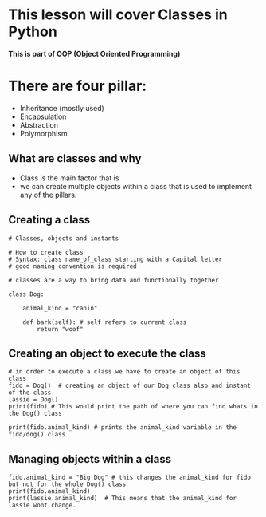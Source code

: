 # This lesson will cover Classes in Python
**This is part of OOP (Object Oriented Programming)**

# There are four pillar:
* Inheritance (mostly used)
* Encapsulation
* Abstraction
* Polymorphism

## What are classes and why
* Class is the main factor that is
* we can create multiple objects within a class that is used to implement any of the pillars.

## Creating a class
```
# Classes, objects and instants

# How to create class
# Syntax: class name_of_class starting with a Capital letter
# good naming convention is required

# classes are a way to bring data and functionally together

class Dog:

    animal_kind = "canin"

    def bark(self): # self refers to current class
        return "woof"
```

## Creating an object to execute the class

```
# in order to execute a class we have to create an object of this class
fido = Dog()  # creating an object of our Dog class also and instant of the class
lassie = Dog()
print(fido) # This would print the path of where you can find whats in the Dog() class

print(fido.animal_kind) # prints the animal_kind variable in the fido/dog() class
```

## Managing objects within a class
```
fido.animal_kind = "Big Dog" # this changes the animal_kind for fido but not for the whole Dog() class
print(fido.animal_kind)
print(lassie.animal_kind)  # This means that the animal_kind for lassie wont change. 
```

